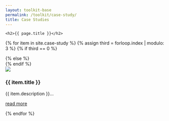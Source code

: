 ```yaml
---
layout: toolkit-base
permalink: /toolkit/case-study/
title: Case Studies
---
```



<div class="usa-section usa-grid">

	<h2>{{ page.title }}</h2>

{% for item in site.case-study %}
	{% assign third = forloop.index | modulo: 3 %} {% if third == 0 %}
		<div class="usa-width-one-third usa-end-row">
				{% else %}
				<div class="usa-width-one-third">
						{% endif %}
						<article>
								<a href="{{ item.url | prepend: site.baseurl }}">
									<img src="{{ item.image }}">
								</a>
								<div class="infos">
										<h3 class="title">{{ item.title }}</h3>
										<p class="txt">
												{{ item.description }}...
										</p>
										<p>
											<a href="{{ item.url | prepend: site.baseurl }}" class="details">read more</a>
										</p>
								</div>
						</article>
		</div>
{% endfor %}
</div>